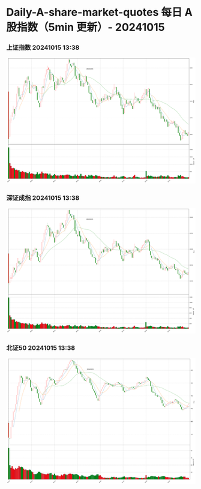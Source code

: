 
# Daily-A-share-market-quotes 每日 A 股指数（5min 更新）- 20241015

### 上证指数 20241015 13:38
![](./fig/2024/10/20241015-sh000001.png)

### 深证成指 20241015 13:38
![](./fig/2024/10/20241015-sz399001.png)

### 北证50 20241015 13:38
![](./fig/2024/10/20241015-bj899050.png)
